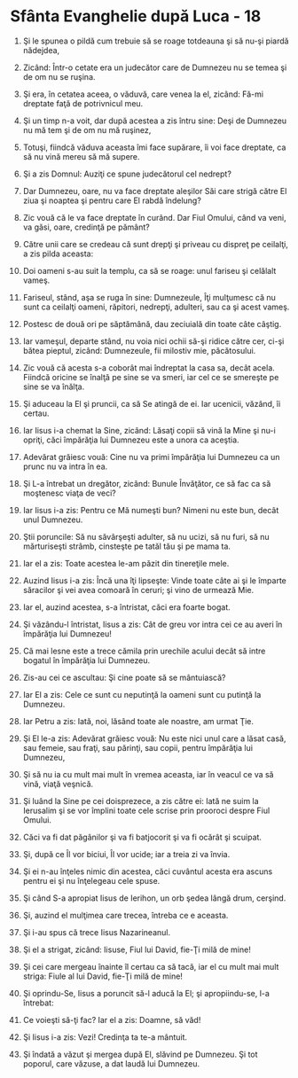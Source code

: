 # Sf&#226;nta Evanghelie dup&#259; Luca - 18

1. Şi le spunea o pildă cum trebuie să se roage totdeauna şi să nu-şi piardă nădejdea, 

2. Zicând: Într-o cetate era un judecător care de Dumnezeu nu se temea şi de om nu se ruşina. 

3. Şi era, în cetatea aceea, o văduvă, care venea la el, zicând: Fă-mi dreptate faţă de potrivnicul meu. 

4. Şi un timp n-a voit, dar după acestea a zis întru sine: Deşi de Dumnezeu nu mă tem şi de om nu mă ruşinez, 

5. Totuşi, fiindcă văduva aceasta îmi face supărare, îi voi face dreptate, ca să nu vină mereu să mă supere. 

6. Şi a zis Domnul: Auziţi ce spune judecătorul cel nedrept? 

7. Dar Dumnezeu, oare, nu va face dreptate aleşilor Săi care strigă către El ziua şi noaptea şi pentru care El rabdă îndelung? 

8. Zic vouă că le va face dreptate în curând. Dar Fiul Omului, când va veni, va găsi, oare, credinţă pe pământ? 

9. Către unii care se credeau că sunt drepţi şi priveau cu dispreţ pe ceilalţi, a zis pilda aceasta: 

10. Doi oameni s-au suit la templu, ca să se roage: unul fariseu şi celălalt vameş. 

11. Fariseul, stând, aşa se ruga în sine: Dumnezeule, Îţi mulţumesc că nu sunt ca ceilalţi oameni, răpitori, nedrepţi, adulteri, sau ca şi acest vameş. 

12. Postesc de două ori pe săptămână, dau zeciuială din toate câte câştig. 

13. Iar vameşul, departe stând, nu voia nici ochii să-şi ridice către cer, ci-şi bătea pieptul, zicând: Dumnezeule, fii milostiv mie, păcătosului. 

14. Zic vouă că acesta s-a coborât mai îndreptat la casa sa, decât acela. Fiindcă oricine se înalţă pe sine se va smeri, iar cel ce se smereşte pe sine se va înălţa. 

15. Şi aduceau la El şi pruncii, ca să Se atingă de ei. Iar ucenicii, văzând, îi certau. 

16. Iar Iisus i-a chemat la Sine, zicând: Lăsaţi copii să vină la Mine şi nu-i opriţi, căci împărăţia lui Dumnezeu este a unora ca aceştia. 

17. Adevărat grăiesc vouă: Cine nu va primi împărăţia lui Dumnezeu ca un prunc nu va intra în ea. 

18. Şi L-a întrebat un dregător, zicând: Bunule Învăţător, ce să fac ca să moştenesc viaţa de veci? 

19. Iar Iisus i-a zis: Pentru ce Mă numeşti bun? Nimeni nu este bun, decât unul Dumnezeu. 

20. Ştii poruncile: Să nu săvârşeşti adulter, să nu ucizi, să nu furi, să nu mărturiseşti strâmb, cinsteşte pe tatăl tău şi pe mama ta. 

21. Iar el a zis: Toate acestea le-am păzit din tinereţile mele. 

22. Auzind Iisus i-a zis: Încă una îţi lipseşte: Vinde toate câte ai şi le împarte săracilor şi vei avea comoară în ceruri; şi vino de urmează Mie. 

23. Iar el, auzind acestea, s-a întristat, căci era foarte bogat. 

24. Şi văzându-l întristat, Iisus a zis: Cât de greu vor intra cei ce au averi în împărăţia lui Dumnezeu! 

25. Că mai lesne este a trece cămila prin urechile acului decât să intre bogatul în împărăţia lui Dumnezeu. 

26. Zis-au cei ce ascultau: Şi cine poate să se mântuiască? 

27. Iar El a zis: Cele ce sunt cu neputinţă la oameni sunt cu putinţă la Dumnezeu. 

28. Iar Petru a zis: Iată, noi, lăsând toate ale noastre, am urmat Ţie. 

29. Şi El le-a zis: Adevărat grăiesc vouă: Nu este nici unul care a lăsat casă, sau femeie, sau fraţi, sau părinţi, sau copii, pentru împărăţia lui Dumnezeu, 

30. Şi să nu ia cu mult mai mult în vremea aceasta, iar în veacul ce va să vină, viaţă veşnică. 

31. Şi luând la Sine pe cei doisprezece, a zis către ei: Iată ne suim la Ierusalim şi se vor împlini toate cele scrise prin prooroci despre Fiul Omului. 

32. Căci va fi dat păgânilor şi va fi batjocorit şi va fi ocărât şi scuipat. 

33. Şi, după ce Îl vor biciui, Îl vor ucide; iar a treia zi va învia. 

34. Şi ei n-au înţeles nimic din acestea, căci cuvântul acesta era ascuns pentru ei şi nu înţelegeau cele spuse. 

35. Şi când S-a apropiat Iisus de Ierihon, un orb şedea lângă drum, cerşind. 

36. Şi, auzind el mulţimea care trecea, întreba ce e aceasta. 

37. Şi i-au spus că trece Iisus Nazarineanul. 

38. Şi el a strigat, zicând: Iisuse, Fiul lui David, fie-Ţi milă de mine! 

39. Şi cei care mergeau înainte îl certau ca să tacă, iar el cu mult mai mult striga: Fiule al lui David, fie-Ţi milă de mine! 

40. Şi oprindu-Se, Iisus a poruncit să-l aducă la El; şi apropiindu-se, l-a întrebat: 

41. Ce voieşti să-ţi fac? Iar el a zis: Doamne, să văd! 

42. Şi Iisus i-a zis: Vezi! Credinţa ta te-a mântuit. 

43. Şi îndată a văzut şi mergea după El, slăvind pe Dumnezeu. Şi tot poporul, care văzuse, a dat laudă lui Dumnezeu. 

